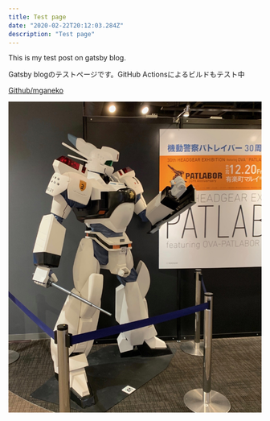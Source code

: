 ```yaml
---
title: Test page
date: "2020-02-22T20:12:03.284Z"
description: "Test page"
---
```


This is my test post on gatsby blog.

Gatsby blogのテストページです。GitHub Actionsによるビルドもテスト中

[Github/mganeko](https://github.com/mganeko/)

![PATLABOR](./pat.jpeg)